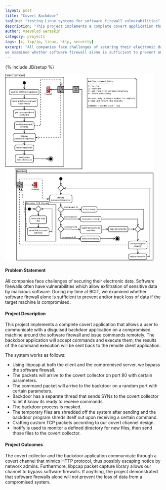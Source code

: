 ```yaml
---
layout: post
title: "Covert Backdoor"
tagline: "testing Linux systems for software firewall vulnerabilities"
description: "This project implements a complete covert application that allows a user to communicate with a disguised backdoor application on a compromised machine around the software firewall and issue commands remotely."
author: Vsevolod Geraskin
category: projects
tags: [c, tcp/ip, linux, http, security]
excerpt: "All companies face challenges of securing their electronic data.  Software firewalls often have vulnerabilities which allow exfiltration of sensitive data by malicious software.  During my time at BCIT,
we examined whether software firewall alone is sufficient to prevent and/or track loss of data if the target machine is compromised. "
---
```

{% include JB/setup %}

<img class="float-right" width="480pt" src="/assets/post_images/covert1.jpg" alt="Covert Backdoor Network Diagram" />

#### Problem Statement

All companies face challenges of securing their electronic data.  Software firewalls often have vulnerabilities which allow exfiltration of sensitive data by malicious software.  During my time at BCIT,
we examined whether software firewall alone is sufficient to prevent and/or track loss of data if the target machine is compromised. 

#### Project Description

This project implements a complete covert application that allows a user to communicate with a disguised backdoor application on a compromised machine around the software firewall and issue commands 
remotely.  The backdoor application will accept commands and execute them; the results of the command execution will be sent back to the remote client application. 

The system works as follows:

- Using libpcap at both the client and the compromised server, we bypass the software firewall.
- The packets will arrive to the covert collector on port 80 with certain parameters.
- The command packet will arrive to the backdoor on a random port with certain parameters.
- Backdoor has a separate thread that sends SYNs to the covert collector to let it know its ready to receive commands.
- The backdoor process is masked.
- The temporary files are shredded off the system after sending and the backdoor program shreds itself out upon receiving a certain command.
- Crafting custom TCP packets according to our covert channel design.
- Inotify is used to monitor a defined directory for new files, then send those files to the covert collector.

#### Project Outcomes

The covert collector and the backdoor application communicate through a covert channel that mimics HTTP protocol, thus possibly escaping notice by network admins. Furthermore, libpcap packet capture 
library allows our channel to bypass software firewalls. If anything, the project demonstrated that software firewalls alone will not prevent the loss of data from a compromised system.